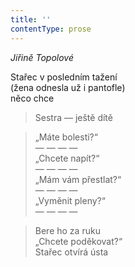 ```yaml
---
title: ''
contentType: prose
---
```


_Jiřině Topolové_

Stařec v posledním tažení  
(žena odnesla už i pantofle)  
něco chce

> Sestra — ještě dítě

> „Máte bolesti?“  
> — — — —  
> „Chcete napít?“  
> — — — —  
> „Mám vám přestlat?“  
> — — — —  
> „Vyměnit pleny?“  
> — — — —

> Bere ho za ruku  
> „Chcete poděkovat?“  
> Stařec otvírá ústa
